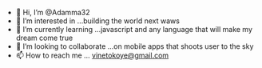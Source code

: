 - 👋 Hi, I’m @Adamma32
- 👀 I’m interested in ...building the world next waws
- 🌱 I’m currently learning ...javascript and any language that will make my dream come true
- 💞️ I’m looking to collaborate ...on mobile apps that shoots user to the sky
- 📫 How to reach me ... vinetokoye@gmail.com

<!---
Adamma32/Adamma32 is a ✨ special ✨ repository because its `README.md` (this file) appears on your GitHub profile.
You can click the Preview link to take a look at your changes.
--->
